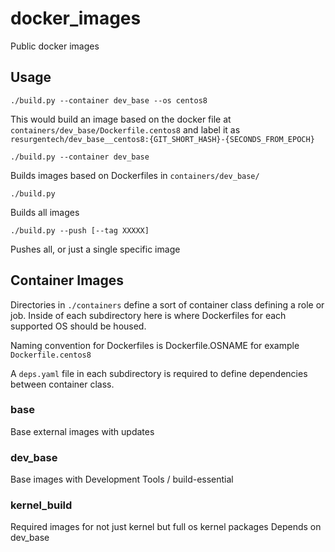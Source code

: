 # docker_images
Public docker images

## Usage
```
./build.py --container dev_base --os centos8
```
This would build an image based on the docker file at `containers/dev_base/Dockerfile.centos8` and label it as `resurgentech/dev_base__centos8:{GIT_SHORT_HASH}-{SECONDS_FROM_EPOCH}`

```
./build.py --container dev_base
```
Builds images based on Dockerfiles in `containers/dev_base/`

```
./build.py
```
Builds all images

```
./build.py --push [--tag XXXXX]
```
Pushes all, or just a single specific image

## Container Images
Directories in `./containers` define a sort of container class defining a role or job.  Inside of each subdirectory here is where Dockerfiles for each supported OS should be housed.

Naming convention for Dockerfiles is Dockerfile.OSNAME for example `Dockerfile.centos8`

A `deps.yaml` file in each subdirectory is required to define dependencies between container class.

### base
Base external images with updates
### dev_base
Base images with Development Tools / build-essential
### kernel_build
Required images for not just kernel but full os kernel packages
Depends on dev_base
